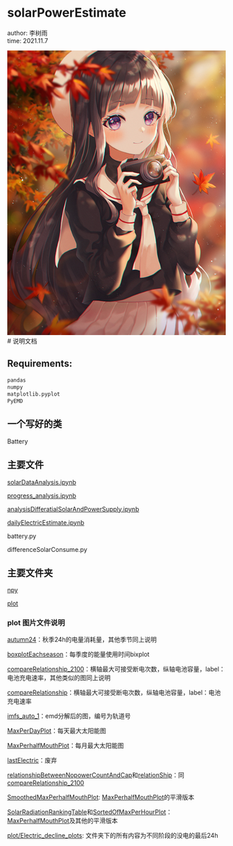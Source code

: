 # solarPowerEstimate
author: 李树雨<br>time: 2021.11.7

<img src="85402455_p0.jpeg" >
# 说明文档

## Requirements:
    pandas
    numpy
    matplotlib.pyplot
    PyEMD


## 一个写好的类
Battery

## 主要文件

[solarDataAnalysis.ipynb](./solarDataAnalysis.ipynb)

[progress_analysis.ipynb](./progress_analysis.ipynb)

[analysisDifferatialSolarAndPowerSupply.ipynb](./analysisDifferatialSolarAndPowerSupply.ipynb)

[dailyElectricEstimate.ipynb](./dailyElectricEstimate.ipynb)

battery.py

differenceSolarConsume.py


## 主要文件夹

[npy](./npy/)

[plot](./plot/)

### plot 图片文件说明
[autumn24](plot/autumn24.png)：秋季24h的电量消耗量，其他季节同上说明

[boxplotEachseason](plot/boxplotEachseason.png)：每季度的能量使用时间bixplot

[compareRelationship_2100](plot/compareRelationship_2100.png)：横轴最大可接受断电次数，纵轴电池容量，label：电池充电速率，其他类似的图同上说明

[compareRelationship](plot/compareRelationship.png)：横轴最大可接受断电次数，纵轴电池容量，label：电池充电速率

[imfs_auto_1](plot/imfs_auto_1.png)：emd分解后的图，编号为轨道号

[MaxPerDayPlot](plot/MaxPerDayPlot.png)：每天最大太阳能图

[MaxPerhalfMouthPlot](plot/MaxPerhalfMouthPlot.png)：每月最大太阳能图

[lastElectric](plot/lastElectric.png)：废弃

[relationshipBetweenNopowerCountAndCap](plot/relationshipBetweenNopowerCountAndCap.png)和[relationShip](plot/relationShip.png)：同[compareRelationship_2100](plot/compareRelationship_2100.png)

[SmoothedMaxPerhalfMouthPlot](plot/SmoothedMaxPerhalfMouthPlot.png):
[MaxPerhalfMouthPlot](plot/MaxPerhalfMouthPlot.png)的平滑版本

[SolarRadiationRankingTable](plot/SolarRadiationRankingTable.png)和[SortedOfMaxPerHourPlot](plot/SortedOfMaxPerHourPlot.png)：[MaxPerhalfMouthPlot](plot/MaxPerhalfMouthPlot.png)及其他的平滑版本

[plot/Electric_decline_plots](plot/Electric_decline_plots): 文件夹下的所有内容为不同阶段的没电的最后24h
